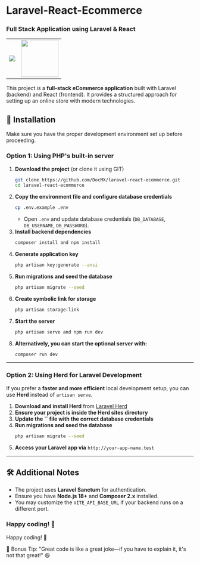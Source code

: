 # Laravel-React-Ecommerce

### Full Stack Application using Laravel & React

<table>
    <tr>
        <td>
            <a href="https://laravel.com"><img src="https://i.imgur.com/pBNT1yy.png" /></a>
        </td>
        <td>
            <a href="https://react.dev/"><img src="https://brandslogos.com/wp-content/uploads/images/large/react-logo-1.png" height="100"/></a>
        </td>
    </tr>
</table>

This project is a **full-stack eCommerce application** built with Laravel (backend) and React (frontend). It provides a structured approach for setting up an online store with modern technologies.

## 🚀 Installation

Make sure you have the proper development environment set up before proceeding.

### **Option 1: Using PHP's built-in server**

1. **Download the project** (or clone it using GIT)
   ```sh
   git clone https://github.com/DocMX/laravel-react-ecommerce.git
   cd laravel-react-ecommerce
   ```
2. **Copy the environment file and configure database credentials**
   ```sh
   cp .env.example .env
   ```
   - Open `.env` and update database credentials (`DB_DATABASE`, `DB_USERNAME`, `DB_PASSWORD`).
3. **Install backend dependencies**
   ```sh
   composer install and npm install
   ```
4. **Generate application key**
   ```sh
   php artisan key:generate --ansi
   ```
5. **Run migrations and seed the database**
   ```sh
   php artisan migrate --seed
   ```
6. **Create symbolic link for storage**
   ```sh
   php artisan storage:link
   ```
7. **Start the server**
   ```sh
   php artisan serve and npm run dev
   ```
8. **Alternatively, you can start the optional server with:**
    ```sh
    composer run dev
    ```

---

### **Option 2: Using Herd for Laravel Development**

If you prefer a **faster and more efficient** local development setup, you can use **Herd** instead of `artisan serve`.

1. **Download and install Herd** from [Laravel Herd](https://herd.laravel.com/)
2. **Ensure your project is inside the Herd sites directory**
3. **Update the ******\`\`****** file with the correct database credentials**
4. **Run migrations and seed the database**
   ```sh
   php artisan migrate --seed
   ```
6. **Access your Laravel app via** `http://your-app-name.test`

---

## 🛠 Additional Notes

- The project uses **Laravel Sanctum** for authentication.
- Ensure you have **Node.js 18+** and **Composer 2.x** installed.
- You may customize the `VITE_API_BASE_URL` if your backend runs on a different port.

### Happy coding! 🎉

Happy coding! 🎉

🚀 Bonus Tip: "Great code is like a great joke—if you have to explain it, it's not that great!" 😆

